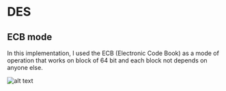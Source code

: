 # DES

## ECB mode

In this implementation, I used the ECB (Electronic Code Book) as a mode of operation that works on block of 64 bit and each block not depends on anyone else.

![alt text](https://it.wikipedia.org/wiki/Modalit%C3%A0_di_funzionamento_dei_cifrari_a_blocchi#/media/File:Ecb_encryption.png)
